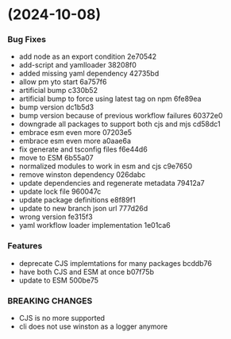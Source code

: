 #  (2024-10-08)


### Bug Fixes

* add node as an export condition 2e70542
* add-script and yamlloader 38208f0
* added missing yaml dependency 42735bd
* allow pm yto start 6a757f6
* artificial bump c330b52
* artificial bump to force using latest tag on npm 6fe89ea
* bump version dc1b5d3
* bump version because of previous workflow failures 60372e0
* downgrade all packages to support both cjs and mjs cd58dc1
* embrace esm even more 07203e5
* embrace esm even more a0aae6a
* fix generate and tsconfig files f6e44d6
* move to ESM 6b55a07
* normalized modules to work in esm and cjs c9e7650
* remove winston dependency 026dabc
* update dependencies and regenerate metadata 79412a7
* update lock file 960047c
* update package definitions e8f89f1
* update to new branch json url 777d26d
* wrong version fe315f3
* yaml workflow loader implementation 1e01ca6


### Features

* deprecate CJS implemtations for many packages bcddb76
* have both CJS and ESM at once b07f75b
* update to ESM 500be75


### BREAKING CHANGES

* CJS is no more supported
* cli does not use winston as a logger anymore



